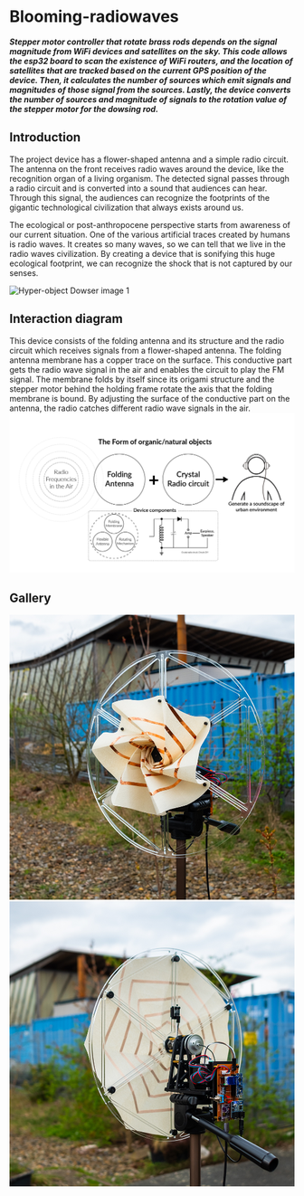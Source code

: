 # Blooming-radiowaves
**_Stepper motor controller that rotate brass rods depends on the signal magnitude from WiFi devices and satellites on the sky. This code allows the esp32 board to scan the existence of WiFi routers, and the location of satellites that are tracked based on the current GPS position of the device. Then, it calculates the number of sources which emit signals and magnitudes of those signal from the sources. Lastly, the device converts the number of sources and magnitude of signals to the rotation value of the stepper motor for the dowsing rod._**

## Introduction

The project device has a flower-shaped antenna and a simple radio circuit. The antenna on the front receives radio waves around the device, like the recognition organ of a living organism. The detected signal passes through a radio circuit and is converted into a sound that audiences can hear. Through this signal, the audiences can recognize the footprints of the gigantic technological civilization that always exists around us.

The ecological or post-anthropocene perspective starts from awareness of our current situation. One of the various artificial traces created by humans is radio waves. It creates so many waves, so we can tell that we live in the radio waves civilization. By creating a device that is sonifying this huge ecological footprint, we can recognize the shock that is not captured by our senses.

![Hyper-object Dowser image 1](/assets/images/image_1.png)

## Interaction diagram
This device consists of the folding antenna and its structure and the radio circuit which receives signals from a flower-shaped antenna. The folding antenna membrane has a copper trace on the surface. This conductive part gets the radio wave signal in the air and enables the circuit to play the FM signal. The membrane folds by itself since its origami structure and the stepper motor behind the holding frame rotate the axis that the folding membrane is bound.  By adjusting the surface of the conductive part on the antenna, the radio catches different radio wave signals in the air.
![Hyper-object Dowser image 2](/assets/images/diagram.png)

## Gallery
![Hyper-object Dowser image 3](/assets/images/image_2.png)
![Hyper-object Dowser image 4](/assets/images/image_3.png)